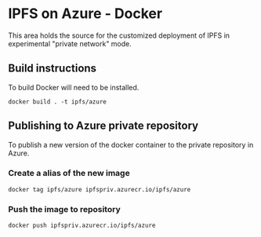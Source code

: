 # IPFS on Azure - Docker 
This area holds the source for the customized deployment of IPFS in experimental "private network" mode.

## Build instructions
To build Docker will need to be installed.  

``` 
docker build . -t ipfs/azure
```

## Publishing to Azure private repository
To publish a new version of the docker container to the private repository in Azure.

### Create a alias of the new image
```
docker tag ipfs/azure ipfspriv.azurecr.io/ipfs/azure
```
### Push the image to repository
```
docker push ipfspriv.azurecr.io/ipfs/azure
```